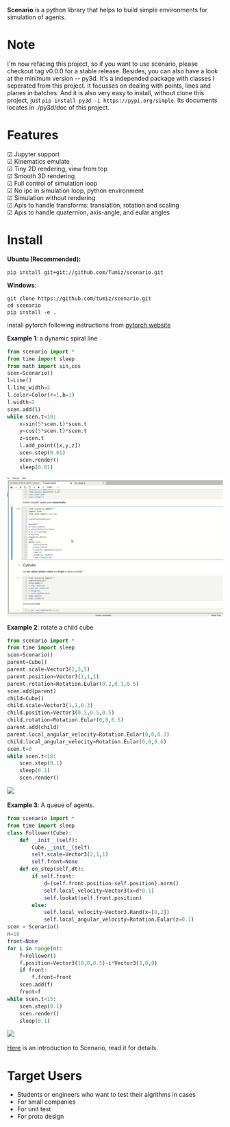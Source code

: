 **Scenario** is a python library that helps to build simple environments for simulation of agents.

# Note
I'm now refacing this project, so if you want to use scenario, please checkout tag v0.0.0 for a stable release.
Besides, you can also have a look at the minimum version -- py3d. It's a independed package with classes I seperated from this project. It focusses on dealing with points, lines and planes in batches. And it is also very easy to install, without clone this project, just `pip install py3d -i https://pypi.org/simple`. Its documents locates in ./py3d/doc of this project.

# Features
☑ Jupyter support\
☑ Kinematics emulate\
☑ Tiny 2D rendering, view from top\
☑ Smooth 3D rendering\
☑ Full control of simulation loop\
☑ No ipc in simulation loop, python environment\
☑ Simulation without rendering\
☑ Apis to handle transforms: translation, rotation and scaling\
☑ Apis to handle quaternion, axis-angle, and eular angles

# Install
**Ubuntu (Recommended):**
```shell
pip install git+git://github.com/Tumiz/scenario.git
```
**Windows**:
```
git clone https://github.com/tumiz/scenario.git
cd scenario
pip install -e .
```
install pytorch following instructions from [pytorch website](https://pytorch.org/get-started/locally/) 

**Example 1**: a dynamic spiral line
```python
from scenario import *
from time import sleep
from math import sin,cos
scen=Scenario()
l=Line()
l.line_width=2
l.color=Color(r=1,b=1)
l.width=2
scen.add(l)
while scen.t<10:
    x=sin(5*scen.t)*scen.t
    y=cos(5*scen.t)*scen.t
    z=scen.t
    l.add_point([x,y,z])
    scen.step(0.01)
    scen.render()
    sleep(0.01)
```
![](doc/dynamic_line.gif)

**Example 2**: rotate a child cube
```python
from scenario import *
from time import sleep
scen=Scenario()
parent=Cube()
parent.scale=Vector3(2,3,5)
parent.position=Vector3(1,1,1)
parent.rotation=Rotation.Eular(0.2,0.1,0.5)
scen.add(parent)
child=Cube()
child.scale=Vector3(1,1,0.3)
child.position=Vector3(0.5,0.5,0.5)
child.rotation=Rotation.Eular(0,0,0.5)
parent.add(child)
parent.local_angular_velocity=Rotation.Eular(0,0,0.3)
child.local_angular_velocity=Rotation.Eular(0,0,0.6)
scen.t=0
while scen.t<10:
    scen.step(0.1)
    sleep(0.1)
    scen.render()
```
![](doc/local_rotation.gif)

**Example 3**: A queue of agents.
```python
from scenario import *
from time import sleep
class Follower(Cube):
    def __init__(self):
        Cube.__init__(self)
        self.scale=Vector3(2,1,1)
        self.front=None
    def on_step(self,dt):
        if self.front:
            d=(self.front.position-self.position).norm()
            self.local_velocity=Vector3(x=d*0.1)
            self.lookat(self.front.position)
        else:
            self.local_velocity=Vector3.Rand(x=[0,2])
            self.local_angular_velocity=Rotation.Eular(z=0.1)
scen = Scenario()
n=10
front=None
for i in range(n):
    f=Follower()
    f.position=Vector3(10,0,0.5)-i*Vector3(3,0,0)
    if front:
        f.front=front
    scen.add(f)
    front=f
while scen.t<15:
    scen.step(0.1)
    scen.render()
    sleep(0.1)
```
![](doc/queue.gif)

[Here](doc/basics.ipynb) is an introduction to Scenario, read it for details.

# Target Users
* Students or engineers who want to test their algrithms in cases
* For small companies
* For unit test
* For proto design
